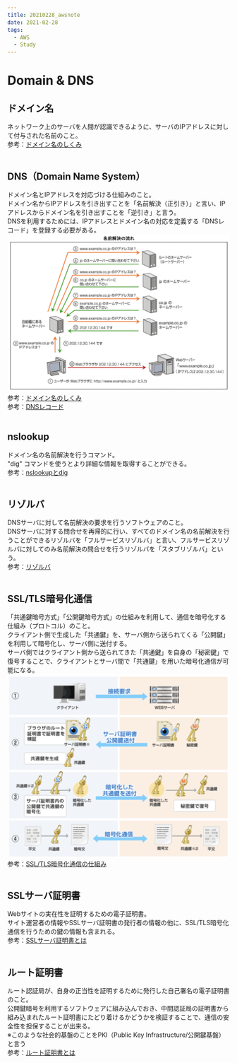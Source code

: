 ```yaml
---
title: 20210228_awsnote
date: 2021-02-28
tags:
  - AWS
  - Study
---
```

# Domain & DNS  
## ドメイン名  
ネットワーク上のサーバを人間が認識できるように、サーバのIPアドレスに対して付与された名前のこと。  
参考：[ドメイン名のしくみ](https://www.nic.ad.jp/ja/dom/system.html)  
<br>

## DNS（Domain Name System）  
ドメイン名とIPアドレスを対応づける仕組みのこと。  
ドメイン名からIPアドレスを引き出すことを「名前解決（正引き）」と言い、IPアドレスからドメイン名を引き出すことを「逆引き」と言う。  
DNSを利用するためには、IPアドレスとドメイン名の対応を定義する「DNSレコード」を登録する必要がある。  
![](./images/dns.png)
参考：[ドメイン名のしくみ](https://www.nic.ad.jp/ja/dom/system.html)  
参考：[DNSレコード](https://www.fenet.jp/infla/column/server/%E3%83%AC%E3%82%B3%E3%83%BC%E3%83%89%E3%81%AE%E7%A8%AE%E9%A1%9E9%E3%81%A4%E7%B4%B9%E4%BB%8B%EF%BC%81dns%E3%81%AE%E6%A6%82%E8%A6%81%E3%82%84%E7%89%B9%E5%BE%B4%E3%81%AB%E3%81%A4%E3%81%84%E3%81%A6/)  
<br>

## nslookup  
ドメイン名の名前解決を行うコマンド。  
"dig" コマンドを使うとより詳細な情報を取得することができる。  
参考：[nslookupとdig](https://qiita.com/toshihirock/items/1ff01a51570bf6ca4f59)  
<br>

## リゾルバ  
DNSサーバに対して名前解決の要求を行うソフトウェアのこと。  
DNSサーバに対する問合せを再帰的に行い、すべてのドメイン名の名前解決を行うことができるリゾルバを「フルサービスリゾルバ」と言い、フルサービスリゾルバに対してのみ名前解決の問合せを行うリゾルバを「スタブリゾルバ」という。  
参考：[リゾルバ](https://e-words.jp/w/%E3%83%AA%E3%82%BE%E3%83%AB%E3%83%90.html)  
<br>

## SSL/TLS暗号化通信  
「共通鍵暗号方式」「公開鍵暗号方式」の仕組みを利用して、通信を暗号化する仕組み（プロトコル）のこと。  
クライアント側で生成した「共通鍵」を、サーバ側から送られてくる「公開鍵」を利用して暗号化し、サーバ側に送付する。  
サーバ側ではクライアント側から送られてきた「共通鍵」を自身の「秘密鍵」で復号することで、クライアントとサーバ間で「共通鍵」を用いた暗号化通信が可能になる。  
![](./images/ssl.png)  
参考：[SSL/TLS暗号化通信の仕組み](https://jp.globalsign.com/ssl-pki-info/ssl_practices/ssl_encryption.html)  
<br>

## SSLサーバ証明書  
Webサイトの実在性を証明するための電子証明書。  
サイト運営者の情報やSSLサーバ証明書の発行者の情報の他に、SSL/TLS暗号化通信を行うための鍵の情報も含まれる。  
参考：[SSLサーバ証明書とは](https://jp.globalsign.com/ssl-pki-info/ssl_beginner/sslcerts.html)  
<br>

## ルート証明書  
ルート認証局が、自身の正当性を証明するために発行した自己署名の電子証明書のこと。  
公開鍵暗号を利用するソフトウェアに組み込んでおき、中間認証局の証明書から組み込まれたルート証明書にたどり着けるかどうかを検証することで、通信の安全性を担保することが出来る。  
※このような社会的基盤のことをPKI（Public Key Infrastructure/公開鍵基盤）と言う  
参考：[ルート証明書とは](https://e-words.jp/w/%E3%83%AB%E3%83%BC%E3%83%88%E8%A8%BC%E6%98%8E%E6%9B%B8.html)  
<br>
